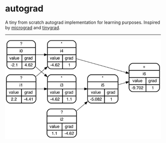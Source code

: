 # autograd
A tiny from scratch autograd implementation for learning purposes. Inspired by [micrograd](https://github.com/karpathy/micrograd) and [tinygrad](https://github.com/geohot/tinygrad).

----

![alt text](./images/graph.png)
